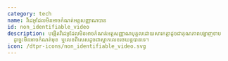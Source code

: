 ```yaml
---
category: tech
name: វីដេអូដែលមិនអាចកំណត់អត្តសញ្ញាណបាន
id: non_identifiable_video
description: បង្កើត​វីដេអូ​ដែល​មិន​អាច​កំណត់​អត្តសញ្ញាណ​បុគ្គល​ដោយ​សារ​កត្តា​ដូច​ជា​គុណភាព​បង្ហាញ​ទាប
  ដូច្នេះ​មិន​អាច​កំណត់​មុខ ឬ​លេខ​ពិសេស​ដូច​ជា​ស្លាក​លេខ​រថយន្ត​បាន​ទេ។
icon: /dtpr-icons/non_identifiable_video.svg
---
```

